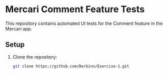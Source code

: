 # Mercari Comment Feature Tests

This repository contains automated UI tests for the Comment feature in the Mercari app.

## Setup

1. Clone the repository:
   ```bash
   git clone https://github.com/Derbinn/Exercise-1.git
 
